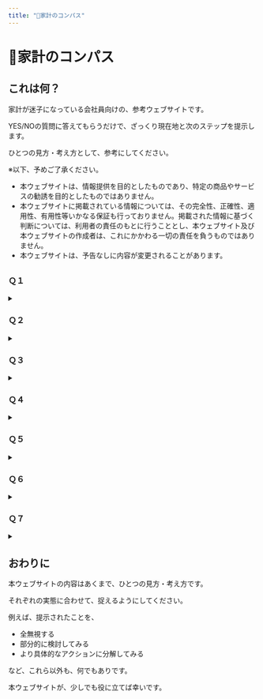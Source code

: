 ```yaml
---
title: "🧭家計のコンパス"
---
```

# 🧭家計のコンパス
## これは何？
家計が迷子になっている会社員向けの、参考ウェブサイトです。

YES/NOの質問に答えてもらうだけで、ざっくり現在地と次のステップを提示します。

ひとつの見方・考え方として、参考にしてください。

※以下、予めご了承ください。
- 本ウェブサイトは、情報提供を目的としたものであり、特定の商品やサービスの勧誘を目的としたものではありません。
- 本ウェブサイトに掲載されている情報については、その完全性、正確性、適用性、有用性等いかなる保証も行っておりません。掲載された情報に基づく判断については、利用者の責任のもとに行うこととし、本ウェブサイト及び本ウェブサイトの作成者は、これにかかわる一切の責任を負うものではありません。
- 本ウェブサイトは、予告なしに内容が変更されることがあります。

## 

### Ｑ１
<details>
  <summary></summary>
  <strong>賃貸住宅に住んでいて、今、転居が必要になった場合、転居資金はあるか？（もしくは賃貸住宅に住んでいないか？）</strong>
  <br>
  <details>
    <summary>YES</summary>　Ｑ２へ
  </details>
  <details>
    <summary>NO</summary>　現在地：🌧
    <br>
    <strong>　　危うい兆候。継続的な黒字化、緊急予備資金の確保をしたい</strong>
    <br>　次のステップ
    <br>
    <strong>　　今の家賃４〜６か月分を目安に、貯金する</strong>
  </details>
</details>

### Ｑ２
<details>
  <summary></summary>
  <strong>今、収入が途絶えた場合、当面必要な生活資金はあるか？</strong>
  <br>
  <details>
    <summary>YES</summary>　Ｑ３へ
  </details>
  <details>
    <summary>NO</summary>　現在地：☁
    <br>
    <strong>　　備えが物足りない可能性。黒字のさらなる安定化、緊急予備資金の拡大をしたい</strong>
    <br>　次のステップ
    <ul>
      <li>
        <strong>月収（手取り）３～６か月分を目安に、貯金する AND/OR</strong>
      </li>
      <li>
        <strong>（病気やケガについて）月収（手取り）の７割を月額の目安に、就業不能保障保険など、保険に加入する AND/OR</strong>
      </li>
      <li>その他</li>
    </ul>
    ※前提として、失業手当や公的保障等でカバーできる範囲を確認する（ただし、失業手当などは、必ずしもすぐに受給できない可能性があるため要注意）</details>
</details>

### Ｑ３
<details>
  <summary></summary>
  <strong>家計を同じくする、負担が同等以下の、家族などはいるか？</strong>
  <br>
  ※15歳以下かつ高校生未満の扶養している子供は除く
  <details>
    <summary>YES</summary>　Ｑ４へ
  </details>
  <details>
    <summary>NO</summary>　Ｑ５へ
  </details>
</details>

### Ｑ４
<details>
  <summary></summary>
  <strong>今、自身に万が一のことがあった場合、家族などの経済的な負担を軽減する資金はあるか？</strong>
  <br>
  <details>
    <summary>YES</summary>　Ｑ５へ
  </details>
  <details>
    <summary>NO</summary>　現在地：🏃‍➡️
    <br>
    <strong>　　大切な人のためにも、資金・資産を拡大させたい</strong>
    <br>　次のステップ
    <ul>
      <li>
        <strong>葬儀費用相当分を目安に、貯金する AND/OR</strong>
      </li>
      <li>
        <strong>月収（手取り）の８割を月額の目安に、収入保障保険など、保険に加入する AND/OR</strong>
      </li>
      <li>
        <strong>（住まいが賃貸の場合は）持ち家を購入する AND/OR</strong>
      </li>
      <li>その他</li>
    </ul>
    ※持ち家は、団体信用生命保険等を前提に残債が無くなれば、残された家族などの、住宅費を軽減する手段となり得る</details>
</details>

### Ｑ５
<details>
  <summary></summary>
  <strong>15歳以下かつ高校生未満の扶養している子供はいるか？</strong>
  <br>
  <details>
    <summary>YES</summary>　Ｑ６へ
  </details>
  <details>
    <summary>NO</summary>　Ｑ７へ
  </details>
</details>

### Ｑ６
<details>
  <summary></summary>
  <strong>扶養している子供の教育資金準備に、柔軟性はあるか？</strong>
  <br>
  <details>
    <summary>YES</summary>　Ｑ７へ
  </details>
  <details>
    <summary>NO</summary>　現在地：🧗
      <br>
      <strong>　　次世代の自立、独立を念頭に、時々の場面や用途に対応できるよう、必要資金を準備したい</strong>
      <br>　次のステップ
      <ul>
        <li><strong>普通預金／積立定期預金で、貯金する AND/OR</strong></li>
        <li><strong>NISAで、積立投資する AND/OR</strong></li>
        <li><strong>こども保険（学資保険）／（自身に万が一のことがあった場合について）定期保険など、保険に加入する AND/OR</strong></li>
        <li>その他</li>
      </ul>
    ※現実的な目標額を置いた上で、可能なら複数の方法の組み合わせも考慮したい</details>
</details>

### Ｑ７
<details>
  <summary></summary>
  <strong>会社を引退するまでに、一定の資産を築ける見込みはあるか？</strong>
  <br>
  <details>
    <summary>YES</summary>　Keep it going!
  </details>
  <details>
    <summary>NO</summary>　現在地：🏄
      <br>
      <strong>　　安定した家計を基盤に、将来を見据えて、資産を拡大したい</strong>
      <br>　次のステップ
      <ul>
        <li><strong>NISA／iDeCo／企業型確定拠出年金で、長期・積立投資する AND/OR</strong></li>
        <li><strong>個人年金保険など、保険に加入する AND/OR</strong></li>
        <li><strong>（現職で退職金制度がない場合は）退職金制度がある企業へ転職する AND/OR</strong></li>
        <li>その他</li>
      </ul>
    ※前提として、公的保障等でカバーできる範囲を確認する
    <br>
    ※そもそもの収入向上を目指すことも可能なら考慮したい
  </details>
</details>

## 

## おわりに
本ウェブサイトの内容はあくまで、ひとつの見方・考え方です。

それぞれの実態に合わせて、捉えるようにしてください。

例えば、提示されたことを、

- 全無視する
- 部分的に検討してみる
- より具体的なアクションに分解してみる

など、これら以外も、何でもありです。

本ウェブサイトが、少しでも役に立てば幸いです。
